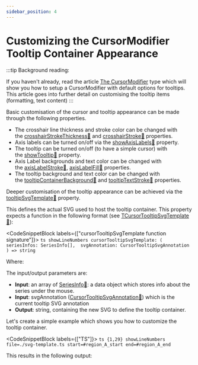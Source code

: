 ```yaml
---
sidebar_position: 4
---
```


# Customizing the CursorModifier Tooltip Container Appearance

:::tip
Background reading:

If you haven't already, read the article [The CursorModifier](/2d-charts/chart-modifier-api/cursor-modifier/cursor-modifier-overview) type which will show you how to setup a CursorModifier with default options for tooltips. This article goes into further detail on customising the tooltip items (formatting, text content)
:::

Basic customisation of the cursor and tooltip appearance can be made through the following properties.

*   The crosshair line thickness and stroke color can be changed with the [crosshairStrokeThickness:blue_book:](https://www.scichart.com/documentation/js/current/typedoc/classes/cursormodifier.html#crosshairstrokethickness) and [crosshairStroke:blue_book:](https://www.scichart.com/documentation/js/current/typedoc/classes/cursormodifier.html#crosshairstroke) properties.
*   Axis labels can be turned on/off via the [showAxisLabels:blue_book:](https://www.scichart.com/documentation/js/current/typedoc/classes/cursormodifier.html#showaxislabels) property.
*   The tooltip can be turned on/off (to have a simple cursor) with the [showTooltip:blue_book:](https://www.scichart.com/documentation/js/current/typedoc/classes/cursormodifier.html#showtooltip) property.
*   Axis Label backgrounds and text color can be changed with the [axisLabelStroke:blue_book:](https://www.scichart.com/documentation/js/current/typedoc/classes/cursormodifier.html#axislabelstroke), [axisLabelFill:blue_book:](https://www.scichart.com/documentation/js/current/typedoc/classes/cursormodifier.html#axislabelfill) properties.
*   The tooltip background and text color can be changed with the [tooltipContainerBackground:blue_book:](https://www.scichart.com/documentation/js/current/typedoc/classes/cursormodifier.html#tooltipcontainerbackground) and [tooltipTextStroke:blue_book:](https://www.scichart.com/documentation/js/current/typedoc/classes/cursormodifier.html#tooltiptextstroke) properties.

Deeper customisation of the tooltip appearance can be achieved via the [tooltipSvgTemplate:blue_book:](https://www.scichart.com/documentation/js/current/typedoc/classes/cursormodifier.html#tooltipsvgtemplate) property.

This defines the actual SVG used to host the tooltip container. This property expects a function in the following format (see [TCursorTooltipSvgTemplate:blue_book:](https://www.scichart.com/documentation/js/current/typedoc/index.html#tcursortooltipsvgtemplate)):


<CodeSnippetBlock labels={["cursorTooltipSvgTemplate function signature"]}>
    ```ts showLineNumbers
    cursorTooltipSvgTemplate: (
        seriesInfos: SeriesInfo[], 
        svgAnnotation: CursorTooltipSvgAnnotation
    ) => string
    ```
</CodeSnippetBlock>

Where:

The input/output parameters are:

*   **Input**: an array of [SeriesInfo:blue_book:](https://www.scichart.com/documentation/js/current/typedoc/classes/seriesinfo.html): a data object which stores info about the series under the mouse.
*   **Input**: svgAnnotation ([CursorTooltipSvgAnnotation:blue_book:](https://www.scichart.com/documentation/js/current/typedoc/index.html#tcursortooltipsvgtemplate)) which is the current tooltip SVG annotation
*   **Output**: string, containing the new SVG to define the tooltip container.

Let's create a simple example which shows you how to customize the tooltip container.

<CodeSnippetBlock labels={["TS"]}>
    ```ts {1,29} showLineNumbers file=./svg-template.ts start=#region_A_start end=#region_A_end
    ```
</CodeSnippetBlock>

This results in the following output:

<LiveDocSnippet name="./svg-template" />